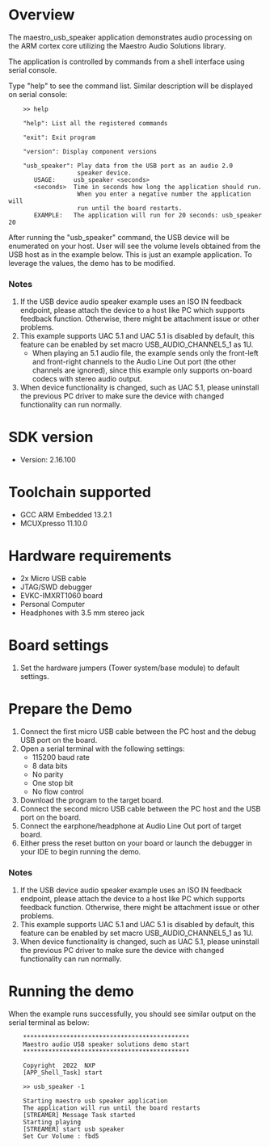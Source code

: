 Overview
========
The maestro_usb_speaker application demonstrates audio processing on the ARM cortex core
utilizing the Maestro Audio Solutions library.

The application is controlled by commands from a shell interface using serial console.

Type "help" to see the command list. Similar description will be displayed on serial console:
```
    >> help

    "help": List all the registered commands

    "exit": Exit program

    "version": Display component versions

    "usb_speaker": Play data from the USB port as an audio 2.0
                   speaker device.
       USAGE:     usb_speaker <seconds>
       <seconds>  Time in seconds how long the application should run.
                   When you enter a negative number the application will
                   run until the board restarts.
       EXAMPLE:   The application will run for 20 seconds: usb_speaker 20
```

After running the "usb_speaker" command, the USB device will be enumerated on your host.
User will see the volume levels obtained from the USB host as in the example below.
This is just an example application. To leverage the values, the demo has to be modified.

### Notes
1. If the USB device audio speaker example uses an ISO IN feedback endpoint, please attach
   the device to a host like PC which supports feedback function. Otherwise, there might be
   attachment issue or other problems.
2. This example supports UAC 5.1 and UAC 5.1 is disabled by default, this feature can be
   enabled by set macro USB_AUDIO_CHANNEL5_1 as 1U.
    - When playing an 5.1 audio file, the example sends only the front-left and front-right
    channels to the Audio Line Out port (the other channels are ignored), since this example
    only supports on-board codecs with stereo audio output.
3. When device functionality is changed, such as UAC 5.1, please uninstall the previous PC
   driver to make sure the device with changed functionality can run normally.


SDK version
===========
- Version: 2.16.100

Toolchain supported
===================
- GCC ARM Embedded  13.2.1
- MCUXpresso  11.10.0

Hardware requirements
=====================
- 2x Micro USB cable
- JTAG/SWD debugger
- EVKC-IMXRT1060 board
- Personal Computer
- Headphones with 3.5 mm stereo jack

Board settings
==============
1. Set the hardware jumpers (Tower system/base module) to default settings.

Prepare the Demo
================
1. Connect the first micro USB cable between the PC host and the debug USB port on the board.
2. Open a serial terminal with the following settings:
    - 115200 baud rate
    - 8 data bits
    - No parity
    - One stop bit
    - No flow control
3. Download the program to the target board.
4. Connect the second micro USB cable between the PC host and the USB port on the board.
5. Connect the earphone/headphone at Audio Line Out port of target board.
6. Either press the reset button on your board or launch the debugger in your IDE to begin
   running the demo.

### Notes
1. If the USB device audio speaker example uses an ISO IN feedback endpoint, please attach
   the device to a host like PC which supports feedback function. Otherwise, there might be
   attachment issue or other problems.
2. This example supports UAC 5.1 and UAC 5.1 is disabled by default, this feature can be enabled
   by set macro USB_AUDIO_CHANNEL5_1 as 1U.
3. When device functionality is changed, such as UAC 5.1, please uninstall the previous PC
   driver to make sure the device with changed functionality can run normally.

Running the demo
================
When the example runs successfully, you should see similar output on the serial terminal as below:

```
    **********************************************
    Maestro audio USB speaker solutions demo start
    **********************************************

    Copyright  2022  NXP
    [APP_Shell_Task] start

    >> usb_speaker -1

    Starting maestro usb speaker application
    The application will run until the board restarts
    [STREAMER] Message Task started
    Starting playing
    [STREAMER] start usb speaker
    Set Cur Volume : fbd5
```

